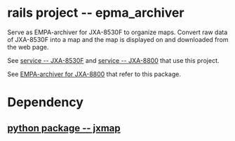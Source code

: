 # rails project -- epma_archiver

Serve as EMPA-archiver for JXA-8530F to organize maps.  Convert
raw data of JXA-8530F into a map and the map is displayed on and downloaded from the web page.    

See
[service -- JXA-8530F](http://archive.misasa.okayama-u.ac.jp/JXA-8530F)
and
[service -- JXA-8800](http://archive.misasa.okayama-u.ac.jp/JXA-8800)
that use this project.

See
[EMPA-archiver for JXA-8800](http://gitlab.misasa.okayama-u.ac.jp/rails/jxa)
that refer to this package.


# Dependency

## [python package -- jxmap](https://gitlab.misasa.okayama-u.ac.jp/pythonpackage/jxmap)
